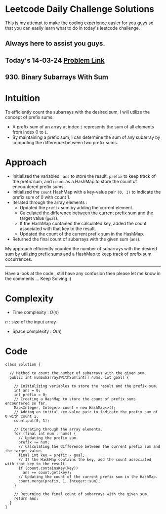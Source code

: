 # Leetcode Daily Challenge Solutions

This is my attempt to make the coding experience easier for you guys so that you can easily learn what to do in today's leetcode challenge.

## Always here to assist you guys.

## Today's 14-03-24 [Problem Link](https://leetcode.com/problems/binary-subarrays-with-sum/description/?envType=daily-question&envId=2024-03-14)
## 930. Binary Subarrays With Sum

# Intuition
<!-- Describe your first thoughts on how to solve this problem. -->
To efficiently count the subarrays with the desired sum, I will utilize the concept of prefix sums.
- A prefix sum of an array at index `i` represents the sum of all elements from index 0 to `i`.
- By maintaining a prefix sum, I can determine the sum of any subarray by computing the difference between two prefix sums.

# Approach
<!-- Describe your approach to solving the problem. -->
- Initialized the variables : `ans` to store the result, `prefix` to keep track of the prefix sum, and `count` as a HashMap to store the count of encountered prefix sums.
- Initialized the `count` HashMap with a key-value pair `(0, 1)` to indicate the prefix sum of 0 with count 1.
- Iterated through the array elements :
    - Updated the `prefix` sum by adding the current element.
    - Calculated the difference between the current prefix sum and the target value (`goal`).
    - If the HashMap contained the calculated key, added the count associated with that key to the result.
    - Updated the count of the current prefix sum in the HashMap.
- Returned the final count of subarrays with the given sum (`ans`).

My approach efficiently counted the number of subarrays with the desired sum by utilizing prefix sums and a HashMap to keep track of prefix sum occurrences.

---
Have a look at the code , still have any confusion then please let me know in the comments ... Keep Solving.:)
# Complexity
- Time complexity : $O(n)$
<!-- Add your time complexity here, e.g. $$O(n)$$ -->
$n$ : size of the input array
- Space complexity : $O(n)$
<!-- Add your space complexity here, e.g. $$O(n)$$ -->

# Code
```
class Solution {
  
  // Method to count the number of subarrays with the given sum.
  public int numSubarraysWithSum(int[] nums, int goal) {

    // Initializing variables to store the result and the prefix sum.
    int ans = 0;
    int prefix = 0;
    // Creating a HashMap to store the count of prefix sums encountered so far.
    Map<Integer, Integer> count = new HashMap<>();
    // Adding an initial key-value pair to indicate the prefix sum of 0 with count 1.
    count.put(0, 1);

    // Iterating through the array elements.
    for (final int num : nums) {
      // Updating the prefix sum.
      prefix += num;
      // Calculating the difference between the current prefix sum and the target value.
      final int key = prefix - goal;
      // If the HashMap contains the key, add the count associated with that key to the result.
      if (count.containsKey(key))
        ans += count.get(key);
      // Updating the count of the current prefix sum in the HashMap.
      count.merge(prefix, 1, Integer::sum);
    }

    // Returning the final count of subarrays with the given sum.
    return ans;
  }
}
```
